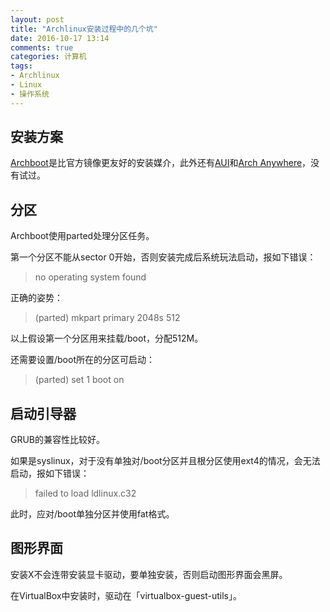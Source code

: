 ```yaml
---
layout: post
title: "Archlinux安装过程中的几个坑"
date: 2016-10-17 13:14
comments: true
categories: 计算机
tags:
- Archlinux
- Linux
- 操作系统
---
```


## 安装方案 ##

[Archboot][1]是比官方镜像更友好的安装媒介，此外还有[AUI][2]和[Arch Anywhere][3]，没有试过。

## 分区 ##

Archboot使用parted处理分区任务。

第一个分区不能从sector 0开始，否则安装完成后系统玩法启动，报如下错误：

> no operating system found

正确的姿势：

> (parted) mkpart primary 2048s 512

以上假设第一个分区用来挂载/boot，分配512M。

还需要设置/boot所在的分区可启动：

> (parted) set 1 boot on

## 启动引导器 ##

GRUB的兼容性比较好。

如果是syslinux，对于没有单独对/boot分区并且根分区使用ext4的情况，会无法启动，报如下错误：

> failed to load ldlinux.c32

此时，应对/boot单独分区并使用fat格式。

## 图形界面 ##

安装X不会连带安装显卡驱动，要单独安装，否则启动图形界面会黑屏。

在VirtualBox中安装时，驱动在「virtualbox-guest-utils」。


  [1]: https://mirrors.ustc.edu.cn/archlinux/iso/archboot/latest/
  [2]: https://github.com/helmuthdu/aui
  [3]: https://arch-anywhere.org
